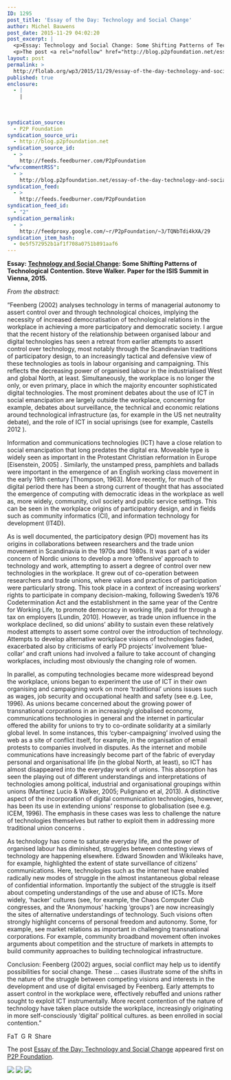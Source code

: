 ```yaml
---
ID: 1295
post_title: 'Essay of the Day: Technology and Social Change'
author: Michel Bauwens
post_date: 2015-11-29 04:02:20
post_excerpt: |
  <p>Essay: Technology and Social Change: Some Shifting Patterns of Technological Contention. Steve Walker. Paper for the ISIS Summit in Vienna, 2015. From the abstract: &ldquo;Feenberg (2002) analyses technology in terms of managerial autonomy to assert control over and through technological choices, implying the necessity of increased democratisation of technological relations in the workplace in achieving [&hellip;]</p>
  <p>The post <a rel="nofollow" href="http://blog.p2pfoundation.net/essay-of-the-day-technology-and-social-change/2015/11/29">Essay of the Day: Technology and Social Change</a> appeared first on <a rel="nofollow" href="http://blog.p2pfoundation.net/">P2P Foundation</a>.</p>
layout: post
permalink: >
  http://flolab.org/wp3/2015/11/29/essay-of-the-day-technology-and-social-change/
published: true
enclosure:
  - |
    |
        
        
        
syndication_source:
  - P2P Foundation
syndication_source_uri:
  - http://blog.p2pfoundation.net
syndication_source_id:
  - >
    http://feeds.feedburner.com/P2pFoundation
"wfw:commentRSS":
  - >
    http://blog.p2pfoundation.net/essay-of-the-day-technology-and-social-change/2015/11/29/feed
syndication_feed:
  - >
    http://feeds.feedburner.com/P2pFoundation
syndication_feed_id:
  - "2"
syndication_permalink:
  - >
    http://feedproxy.google.com/~r/P2pFoundation/~3/TQNbTdi4kXA/29
syndication_item_hash:
  - 0e5f572952b1af1f708a0751b891aaf6
---
```

**Essay: [Technology and Social Change][1]: Some Shifting Patterns of Technological Contention. Steve Walker. Paper for the ISIS Summit in Vienna, 2015.**

*From the abstract:*

“Feenberg (2002) analyses technology in terms of managerial autonomy to assert control over and through technological choices, implying the necessity of increased democratisation of technological relations in the workplace in achieving a more participatory and democratic society. I argue that the recent history of the relationship between organised labour and digital technologies has seen a retreat from earlier attempts to assert control over technology, most notably through the Scandinavian traditions of participatory design, to an increasingly tactical and defensive view of these technologies as tools in labour organising and campaigning. This reflects the decreasing power of organised labour in the industrialised West and global North, at least. Simultaneously, the workplace is no longer the only, or even primary, place in which the majority encounter sophisticated digital technologies. The most prominent debates about the use of ICT in social emancipation are largely outside the workplace, concerning for example, debates about surveillance, the technical and economic relations around technological infrastructure (as, for example in the US net neutrality debate), and the role of ICT in social uprisings (see for example, Castells 2012 ).

Information and communications technologies (ICT) have a close relation to social emancipation that long predates the digital era. Moveable type is widely seen as important in the Protestant Christian reformation in Europe [Eisenstein, 2005] . Similarly, the unstamped press, pamphlets and ballads were important in the emergence of an English working class movement in the early 19th century [Thompson, 1963]. More recently, for much of the digital period there has been a strong current of thought that has associated the emergence of computing with democratic ideas in the workplace as well as, more widely, community, civil society and public service settings. This can be seen in the workplace origins of participatory design, and in fields such as community informatics (CI), and information technology for development (IT4D).

As is well documented, the participatory design (PD) movement has its origins in collaborations between researchers and the trade union movement in Scandinavia in the 1970s and 1980s. It was part of a wider concern of Nordic unions to develop a more ‘offensive’ approach to technology and work, attempting to assert a degree of control over new technologies in the workplace. It grew out of co-operation between researchers and trade unions, where values and practices of participation were particularly strong. This took place in a context of increasing workers’ rights to participate in company decision-making, following Sweden’s 1976 Codetermination Act and the establishment in the same year of the Centre for Working Life, to promote democracy in working life, paid for through a tax on employers [Lundin, 2010]. However, as trade union influence in the workplace declined, so did unions’ ability to sustain even these relatively modest attempts to assert some control over the introduction of technology. Attempts to develop alternative workplace visions of technologies faded, exacerbated also by criticisms of early PD projects’ involvement ‘blue-collar’ and craft unions had involved a failure to take account of changing workplaces, including most obviously the changing role of women.

In parallel, as computing technologies became more widespread beyond the workplace, unions began to experiment the use of ICT in their own organising and campaigning work on more ‘traditional’ unions issues such as wages, job security and occupational health and safety (see e.g. Lee, 1996). As unions became concerned about the growing power of transnational corporations in an increasingly globalised economy, communications technologies in general and the internet in particular offered the ability for unions to try to co-ordinate solidarity at a similarly global level. In some instances, this ‘cyber-campaigning’ involved using the web as a site of conflict itself, for example, in the organisation of email protests to companies involved in disputes. As the internet and mobile communications have increasingly become part of the fabric of everyday personal and organisational life (in the global North, at least), so ICT has almost disappeared into the everyday work of unions. This absorption has seen the playing out of different understandings and interpretations of technologies among political, industrial and organisational groupings within unions (Martinez Lucio & Walker, 2005; Pulignano et al, 2013). A distinctive aspect of the incorporation of digital communication technologies, however, has been its use in extending unions’ response to globalisation (see e.g. ICEM, 1996). The emphasis in these cases was less to challenge the nature of technologies themselves but rather to exploit them in addressing more traditional union concerns .

As technology has come to saturate everyday life, and the power of organised labour has diminished, struggles between contesting views of technology are happening elsewhere. Edward Snowden and Wikileaks have, for example, highlighted the extent of state surveillance of citizens’ communications. Here, technologies such as the internet have enabled radically new modes of struggle in the almost instantaneous global release of confidential information. Importantly the subject of the struggle is itself about competing understandings of the use and abuse of ICTs. More widely, ‘hacker’ cultures (see, for example, the Chaos Computer Club congresses, and the ‘Anonymous’ hacking ‘groups’) are now increasingly the sites of alternative understandings of technology. Such visions often strongly highlight concerns of personal freedom and autonomy. Some, for example, see market relations as important in challenging transnational corporations. For example, community broadband movement often invokes arguments about competition and the structure of markets in attempts to build community approaches to building technological infrastructure.

Conclusion: Feenberg (2002) argues, social conflict may help us to identify possibilities for social change. These … cases illustrate some of the shifts in the nature of the struggle between competing visions and interests in the development and use of digital envisaged by Feenberg. Early attempts to assert control in the workplace were, effectively rebuffed and unions rather sought to exploit ICT instrumentally. More recent contention of the nature of technology have taken place outside the workplace, increasingly originating in more self-consciously ‘digital’ political cultures. as been enrolled in social contention.” 

<a class="a2a_button_facebook" href="http://www.addtoany.com/add_to/facebook?linkurl=http%3A%2F%2Fblog.p2pfoundation.net%2Fessay-of-the-day-technology-and-social-change%2F2015%2F11%2F29&linkname=Essay%20of%20the%20Day%3A%20Technology%20and%20Social%20Change" title="Facebook" rel="nofollow"><img src="http://blog.p2pfoundation.net/wp-content/plugins/add-to-any/icons/facebook.png" width="16" height="16" alt="Facebook" /></a><a class="a2a_button_twitter" href="http://www.addtoany.com/add_to/twitter?linkurl=http%3A%2F%2Fblog.p2pfoundation.net%2Fessay-of-the-day-technology-and-social-change%2F2015%2F11%2F29&linkname=Essay%20of%20the%20Day%3A%20Technology%20and%20Social%20Change" title="Twitter" rel="nofollow"><img src="http://blog.p2pfoundation.net/wp-content/plugins/add-to-any/icons/twitter.png" width="16" height="16" alt="Twitter" /></a><a class="a2a_button_google_plus" href="http://www.addtoany.com/add_to/google_plus?linkurl=http%3A%2F%2Fblog.p2pfoundation.net%2Fessay-of-the-day-technology-and-social-change%2F2015%2F11%2F29&linkname=Essay%20of%20the%20Day%3A%20Technology%20and%20Social%20Change" title="Google+" rel="nofollow"><img src="http://blog.p2pfoundation.net/wp-content/plugins/add-to-any/icons/google_plus.png" width="16" height="16" alt="Google+" /></a><a class="a2a_button_reddit" href="http://www.addtoany.com/add_to/reddit?linkurl=http%3A%2F%2Fblog.p2pfoundation.net%2Fessay-of-the-day-technology-and-social-change%2F2015%2F11%2F29&linkname=Essay%20of%20the%20Day%3A%20Technology%20and%20Social%20Change" title="Reddit" rel="nofollow"><img src="http://blog.p2pfoundation.net/wp-content/plugins/add-to-any/icons/reddit.png" width="16" height="16" alt="Reddit" /></a><a class="a2a_dd a2a_target addtoany_share_save" href="https://www.addtoany.com/share#url=http%3A%2F%2Fblog.p2pfoundation.net%2Fessay-of-the-day-technology-and-social-change%2F2015%2F11%2F29&title=Essay%20of%20the%20Day%3A%20Technology%20and%20Social%20Change" id="wpa2a_2"><img src="http://blog.p2pfoundation.net/wp-content/plugins/add-to-any/share_save_120_16.png" width="120" height="16" alt="Share" /></a>

The post <a rel="nofollow" href="http://blog.p2pfoundation.net/essay-of-the-day-technology-and-social-change/2015/11/29">Essay of the Day: Technology and Social Change</a> appeared first on <a rel="nofollow" href="http://blog.p2pfoundation.net/">P2P Foundation</a>.

<div class="feedflare">
  <a href="http://feeds.feedburner.com/~ff/P2pFoundation?a=TQNbTdi4kXA:BhiQ5Lbophg:7Q72WNTAKBA"><img src="http://feeds.feedburner.com/~ff/P2pFoundation?d=7Q72WNTAKBA" border="0" /></img></a> <a href="http://feeds.feedburner.com/~ff/P2pFoundation?a=TQNbTdi4kXA:BhiQ5Lbophg:D7DqB2pKExk"><img src="http://feeds.feedburner.com/~ff/P2pFoundation?i=TQNbTdi4kXA:BhiQ5Lbophg:D7DqB2pKExk" border="0" /></img></a> <a href="http://feeds.feedburner.com/~ff/P2pFoundation?a=TQNbTdi4kXA:BhiQ5Lbophg:2mJPEYqXBVI"><img src="http://feeds.feedburner.com/~ff/P2pFoundation?d=2mJPEYqXBVI" border="0" /></img></a>
</div>

<img src="http://feeds.feedburner.com/~r/P2pFoundation/~4/TQNbTdi4kXA" height="1" width="1" alt="" />

 [1]: http://sciforum.net/conference/isis-summit-vienna-2015/paper/2879